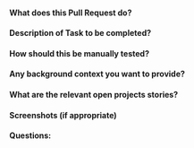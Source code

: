 #### What does this Pull Request do?

#### Description of Task to be completed?

#### How should this be manually tested?

#### Any background context you want to provide?

#### What are the relevant open projects stories?

#### Screenshots (if appropriate)

#### Questions:
